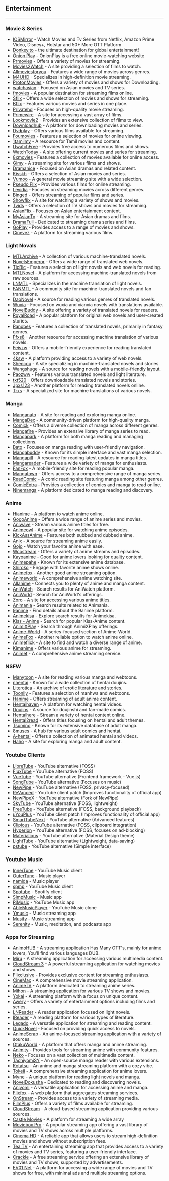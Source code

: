 ## Entertainment

---

### Movie & Series

* [IOSMirror](https://iosmirror.cc/) - Watch Movies and Tv Series from Netflix, Amazon Prime Video, Disney+, Hotstar and 50+ More OTT Platform
* [Donkey.to](https://donkey.to/) - the ultimate destination for global entertainment!
* [Onion Play](https://onionplay.city/) - OnionPlay is a free online movie-watching website
* [Prmovies](https://prmovies.my/) - Offers a variety of movies for streaming.
* [Movies2Watch](https://movies2watch.is/) - A site providing a selection of films to watch.
* [Allmoviesforyou](https://anymovie.cc/) - Features a wide range of movies across genres.
* [M4UHD](https://ww1.m4uhd.tv/) - Specializes in high-definition movie streaming.
* [ProtonMovies](https://protonmovies.online/) - Offers a variety of movies and shows for Downloading.
* [watchasian](https://watchasian.art/) - Focused on Asian movies and TV series.
* [fmovies](https://fmovies.llc/) - A popular destination for streaming films online.
* [Sflix](https://sflix.to/) - Offers a wide selection of movies and shows for streaming.
* [Bflix](https://bflix.ru/) - Features various movies and series in one place.
* [Privatehd](https://privatehd.to/) - Focuses on high-quality movie streaming.
* [Primewire](https://ww2.primewire.quest/) - A site for accessing a vast array of films.
* [Lookmovie2](https://lookmovie2.to/) - Provides an extensive collection of films to view.
* [Downloadhub](https://www.downloadhub.sx/) - A platform for downloading movies and series.
* [Dvdplay](https://dvdplay.link/) - Offers various films available for streaming.
* [Foumovies](https://foumovies.pro/) - Features a selection of movies for online viewing.
* [1tamilmv](https://www.1tamilmv.tf/) - A resource for Tamil movies and content.
* [UwatchFree](https://uwatchfree.be/) - Provides free access to numerous films and shows.
* [WatchToday](https://watchtoday.stream/) - A site offering current movies and series for streaming.
* [8xmovies](https://8xmovies.college/) - Features a collection of movies available for online access.
* [Gimy](https://gimy.news/) - A streaming site for various films and shows.
* [Dramanice](https://ww3.dramanice.video/) - Focused on Asian dramas and related content.
* [Kisskh](https://kisskh.co/) - Offers a selection of Asian movies and series.
* [Vumoo](https://vumoo.mx/) - A general movie streaming site with a wide selection.
* [Pseudo Flix](https://pseudo-flix.pro/) - Provides various films for online streaming.
* [Levidia](https://www.levidia.ch/) - Focuses on streaming movies across different genres.
* [Binged](https://binged.in/) - Offers streaming of popular films and series.
* [Showflix](https://showflix.xyz/) - A site for watching a variety of shows and movies.
* [Tvids](https://www.tvids.net/) - Offers a selection of TV shows and movies for streaming.
* [AsianFlix](https://www.asianflix.one/) - Focuses on Asian entertainment content.
* [MyAsianTv](https://myasiantv.ac/) - A streaming site for Asian dramas and films.
* [DramaFull](https://dramafull.net/) - Dedicated to streaming drama series and films.
* [GoPlay](https://goplay.pw/) - Provides access to a range of movies and shows.
* [Cinevez](https://www.cinevez.mov/) - A platform for streaming various films.

### Light Novals

* [MTLArchive](https://mtlarchive.com/) - A collection of various machine-translated novels.
* [NovelsEmperor](https://novelsemperor.net/) - Offers a wide range of translated web novels.
* [TicBic](https://ticbic.com/) - Features a selection of light novels and web novels for reading.
* [MTLNovel](https://www.mtlnovel.com/) - A platform for accessing machine-translated novels from raw sources.
* [LNMTL](https://lnmtl.com/) - Specializes in the machine translation of light novels.
* [FANMTL](https://www.fanmtl.com/) - A community site for machine-translated novels and fan translations.
* [DaoNovel](https://daonovel.com/) - A source for reading various genres of translated novels.
* [Wuxia](https://wuxia.click/) - Focused on wuxia and xianxia novels with translations available.
* [NovelBuddy](https://novelbuddy.com/) - A site offering a variety of translated novels for readers.
* [RoyalRoad](https://www.royalroad.com/) - A popular platform for original web novels and user-created stories.
* [Ranobes](https://ranobes.top/) - Features a collection of translated novels, primarily in fantasy genres.
* [Ffxs8](https://www.ffxs8.com/) - Another resource for accessing machine translation of various novels.
* [Feiszw](https://m.feibzw.com/) - Offers a mobile-friendly experience for reading translated content.
* [4ksw](http://www.4ksw.com/) - A platform providing access to a variety of web novels.
* [Shencou](https://m.shencou.com/) - A site specializing in machine-translated novels and stories.
* [Wangshuge](http://wap.wangshugu.net/) - A source for reading novels with a mobile-friendly layout.
* [Paozww](https://wap.paozww.com/) - Features various translated novels and light literature.
* [txt520](https://www.txt520.com/) - Offers downloadable translated novels and stories.
* [Jpxs123](https://jpxs123.com/) - Another platform for reading translated novels online.
* [Trxs](https://trxs.cc/) - A specialized site for machine translations of various novels.

### Manga

* [Manganato](https://manganato.com/) - A site for reading and exploring manga online.
* [MangaDex](https://mangadex.org/) - A community-driven platform for high-quality manga.
* [Comick](https://comick.io/) - Offers a diverse collection of manga across different genres.
* [Mangafire](https://mangafire.to/) - Provides an extensive library of manga series to read.
* [Mangapark](https://mangapark.net/) - A platform for both manga reading and managing collections.
* [Bato](https://bato.to/) - Focuses on manga reading with user-friendly navigation.
* [Mangabuddy](https://mangabuddy.com/) - Known for its simple interface and vast manga selection.
* [Mangapill](https://mangapill.com/) - A resource for reading latest updates in manga titles.
* [Mangareader](https://mangareader.to/) - Features a wide variety of manga for enthusiasts.
* [FanFox](https://m.fanfox.net/) - A mobile-friendly site for reading popular manga.
* [Mangatown](https://m.mangatown.com/) - Offers access to a comprehensive range of manga series.
* [ReadComic](https://readcomiconline.li/) - A comic reading site featuring manga among other genres.
* [ComicExtra](https://comixextra.com/) - Provides a collection of comics and manga to read online.
* [Ninemanga](https://ninemanga.com/) - A platform dedicated to manga reading and discovery.

### Anime

* [Hianime](https://hianime.to/) - A platform to watch anime online.
* [GogoAnime](https://gogotaku.info/) - Offers a wide range of anime series and movies.
* [Aniwave](https://aniwave.live/) - Stream various anime titles for free.
* [Animeowl](https://animeowl.live/) - A popular site for watching anime episodes.
* [KickAssAnime](https://watchanime.io/) - Features both subbed and dubbed anime.
* [Anix](https://anix.vc/) - A source for streaming anime easily.
* [Gojo](https://gojo.wtf/) - Watch your favorite anime with ease.
* [Wcostream](https://wcostream.cc/) - Offers a variety of anime streams and episodes.
* [Kayoanime](https://kayoanime.com/) - Good for anime lovers looking for quality content.
* [Animepahe](https://animepahe.ru/) - Known for its extensive anime database.
* [Shiroko](https://shiroko.co/) - Engage with favorite anime shows online.
* [Animefox](https://animefox.sbs/) - Another good anime streaming option.
* [Animeworld](https://anime-world.in/) - A comprehensive anime watching site.
* [Allanime](https://allmanga.to/) - Connects you to plenty of anime and manga content.
* [AniWatch](https://www.google.com/search?q=AniWatch) - Search results for AniWatch platform.
* [AniWorld](https://www.google.com/search?q=AniWorld) - Search for AniWorld's offerings.
* [Zoro](https://aniwatch.to/) - A site for accessing various anime titles.
* [Animania](https://www.google.com/search?q=animania) - Search results related to Animania.
* [9anime](https://www.google.com/search?q=9anime) - Find details about the 9anime platform.
* [Animekisa](https://www.google.com/search?q=Animekisa) - Explore search results for Animekisa.
* [Kiss - Anime](https://www.google.com/search?q=kiss+anime) - Search for popular Kiss-Anime content.
* [AnimiXPlay](https://www.google.com/search?q=AnimiXPlay) - Search through AnimiXPlay offerings.
* [Anime-World](https://anime-world.in/series/) - A series-focused section of Anime-World.
* [AnimeFox](https://animefox.io/) - Another reliable option to watch anime online.
* [Animeflick](https://animeflick.net/) - A site to find and watch a diverse range of anime.
* [Kimanime](https://kimanime.com/) - Offers various anime for streaming.
* [Animet](https://animet.tv/home) - A comprehensive anime streaming service.

### NSFW

* [Manytoon](https://manytoon.com/) - A site for reading various manga and webtoons.
* [nhentai](https://nhentai.net/) - Known for a wide collection of hentai doujins.
* [Literotica](https://search.literotica.com/) - An archive of erotic literature and stories.
* [Toonily](https://toonily.me/) - Features a selection of manhwa and webtoons.
* [Hanime](https://hanime.tv/) - Offers streaming of adult anime content.
* [Hentaihaven](https://hentaihaven.xxx/) - A platform for watching hentai videos.
* [Doujins](https://doujins.com/) - A source for doujinshi and fan-made comics.
* [Hentaihere](https://hentaihere.com/) - Stream a variety of hentai content online.
* [Hentai2read](https://hentai2read.com/) - Offers titles focusing on hentai and adult themes.
* [Tsumino](https://www.tsumino.com/) - Known for its extensive database of adult manga.
* [8muses](https://comics.8muses.com/) - A hub for various adult comics and hentai.
* [A-hentai](https://a-hentai.tv/) - Offers a collection of animated hentai and videos.
* [Haho](https://haho.moe/) - A site for exploring manga and adult content.

### Youtube Clients

* [LibreTube](https://github.com/libre-tube/LibreTube) - YouTube alternative (FOSS)
* [FluxTube](https://github.com/mu-fazil-vk/FluxTube) - YouTube alternative (FOSS)
* [VueTube](https://github.com/Frontesque/VueTube) - YouTube alternative (Frontend framework - Vue.js)
* [SongTube](https://github.com/SongTube/SongTube-App) - YouTube alternative (Focuses on music)
* [NewPipe](https://github.com/TeamNewPipe/NewPipe) - YouTube alternative (FOSS, privacy-focused)
* [ReVanced](https://github.com/revanced) - YouTube client patch (Improves functionality of official app)
* [NewPipeX](https://github.com/NewPipeX/NewPipeX) - YouTube alternative (Fork of NewPipe)
* [SkyTube](https://github.com/SkyTubeTeam/SkyTube) - YouTube alternative (FOSS, lightweight)
* [FreeTube](https://github.com/FreeTubeApp/FreeTube) - YouTube alternative (FOSS, background playback)
* [uYouPlus](https://github.com/qnblackcat/uYouPlus) - YouTube client patch (Improves functionality of official app)
* [SmartTubeNext](https://github.com/yuliskov/SmartTubeNext) - YouTube alternative (Advanced features)
* [Clipious](https://github.com/lamarios/clipious) - YouTube alternative (FOSS, clipboard integration)
* [Hyperion](https://github.com/zt64/Hyperion) - YouTube alternative (FOSS, focuses on ad-blocking)
* [Materialious](https://github.com/Materialious/Materialious) - YouTube alternative (Material Design theme)
* [LightTube](https://github.com/lighttube-org/LightTube-Android) - YouTube alternative (Lightweight, data-saving)
* [pstube](https://github.com/prateekmedia/pstube) - YouTube alternative (Simple interface)

### Youtube Music

* [InnerTune](https://github.com/z-huang/InnerTune) - YouTube Music client
* [OuterTune](https://github.com/DD3Boh/OuterTune) - Music player
* [namida](https://github.com/namidaco/namida) - Music player
* [spmp](https://github.com/toasterofbread/spmp) - YouTube Music client
* [Spotube](https://github.com/KRTirtho/spotube) - Spotify client
* [SimpMusic](https://github.com/maxrave-dev/SimpMusic) - Music app
* [RiMusic](https://github.com/fast4x/RiMusic) - YouTube Music app
* [AbleMusicPlayer](https://github.com/uditkarode/AbleMusicPlayer) - YouTube Music clone
* [Ymusic](https://ymusic.io/) - Music streaming app
* [Musify](https://github.com/gokadzev/Musify) - Music streaming app
* [Serenity](https://github.com/YajanaRao/Serenity) - Music, meditation, and podcasts app

### Apps for Streaming

* [AnimoHUB](https://t.me/animohub/784) - A streaming application Has Many OTT's, mainly for anime lovers, You'll find various languages DUB.
* [Miru](https://github.com/miru-project/miru-app) - A streaming application for accessing various multimedia content.
* [CloudStream 3](https://github.com/LagradOst/CloudStream-3) - A powerful streaming application for watching movies and shows.
* [Flixclusive](https://github.com/rhenwinch/Flixclusive) - Provides exclusive content for streaming enthusiasts.
* [CineMax](https://github.com/BeamlakAschalew/cinemax) - A comprehensive movie streaming application.
* [AnimeTV](https://github.com/amarullz/AnimeTV) - A platform dedicated to streaming anime series.
* [Mihon](https://github.com/mihonapp/mihon) - A streaming application for various TV shows and movies.
* [Yokai](https://github.com/null2264/yokai) - A streaming platform with a focus on unique content.
* [Awery](https://github.com/MrBoomDeveloper/Awery) - Offers a variety of entertainment options including films and series.
* [LNReader](https://github.com/LNReader/lnreader) - A reader application focused on light novels.
* [IReader](https://github.com/IReaderorg/IReader) - A reading platform for various types of literature.
* [Legado](https://github.com/gedoor/legado) - A versatile application for streaming and reading content.
* [QuickNovel](https://github.com/LagradOst/QuickNovel) - Focused on providing quick access to novels.
* [AnimeScrap](https://github.com/fakeyatogod/AnimeScrap) - An anime-focused streaming application with a variety of sources.
* [OtakuWorld](https://github.com/jakepurple13/OtakuWorld#mangaworld) - A platform that offers manga and anime streaming.
* [Animity](https://github.com/kl3jvi/animity) - Provides tools for streaming anime with community features.
* [Neko](https://github.com/CarlosEsco/Neko) - Focuses on a vast collection of multimedia content.
* [TachiyomiSY](https://github.com/jobobby04/TachiyomiSY) - An open-source manga reader with various extensions.
* [Kotatsu](https://github.com/nv95/Kotatsu) - An anime and manga streaming platform with a cozy vibe.
* [Tokeii](https://github.com/Sovan22/Tokeii) - A comprehensive streaming application for anime lovers.
* [Myne](https://github.com/Pool-Of-Tears/Myne) - A unique platform for reading light novels and manga.
* [NovelDokusha](https://github.com/nanihadesuka/NovelDokusha) - Dedicated to reading and discovering novels.
* [Aniyomi](https://github.com/jmir1/aniyomi) - A versatile application for accessing anime and manga.
* [Flixfox](https://www.flixfox.in/) - A web platform that aggregates streaming services.
* [OnStream](https://onstream.to/) - Provides access to a variety of streaming media.
* [FilmPlus](https://filmplusapk.com/) - Offers a variety of films available for streaming.
* [CloudStream](https://github.com/recloudstream/cloudstream) - A cloud-based streaming application providing various sources.
* [Castle Movies](http://castlemovies.in/) - A platform for streaming a wide array
* [Moviebox Pro](https://www.movieboxpro.app/) - A popular streaming app offering a vast library of movies and TV shows across multiple platforms.
* [Cinema HD](https://cinemahd.app/v2-apk-8/) - A reliable app that allows users to stream high-definition movies and shows without subscription fees.
* [Tea TV](https://teatv.org/new-version/) - An entertaining streaming app that provides access to a variety of movies and TV series, featuring a user-friendly interface.
* [Crackle](https://www.crackle.com/) - A free streaming service offering an extensive library of movies and TV shows, supported by advertisements.
* [EV01 Net](https://ev01.sx/android-movies-apk) - A platform for accessing a wide range of movies and TV shows for free, with minimal ads and multiple streaming options.
